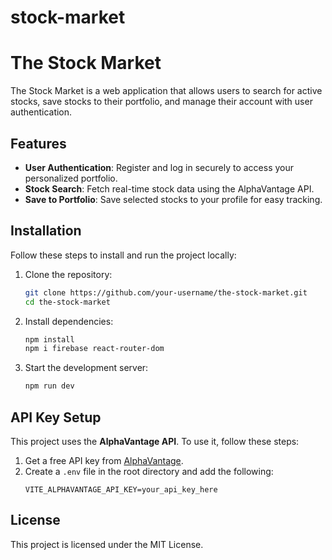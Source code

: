 # stock-market

# The Stock Market

The Stock Market is a web application that allows users to search for active stocks, save stocks to their portfolio, and manage their account with user authentication.

## Features

- **User Authentication**: Register and log in securely to access your personalized portfolio.
- **Stock Search**: Fetch real-time stock data using the AlphaVantage API.
- **Save to Portfolio**: Save selected stocks to your profile for easy tracking.

## Installation

Follow these steps to install and run the project locally:

1. Clone the repository:
   ```sh
   git clone https://github.com/your-username/the-stock-market.git
   cd the-stock-market
   ```
2. Install dependencies:
   ```sh
   npm install
   npm i firebase react-router-dom
   ```
3. Start the development server:
   ```sh
   npm run dev
   ```

## API Key Setup

This project uses the **AlphaVantage API**. To use it, follow these steps:

1. Get a free API key from [AlphaVantage](https://www.alphavantage.co/support/#api-key).
2. Create a `.env` file in the root directory and add the following:
   ```env
   VITE_ALPHAVANTAGE_API_KEY=your_api_key_here
   ```

## License
This project is licensed under the MIT License.

